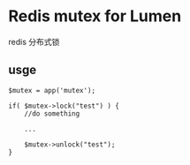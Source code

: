 # Redis mutex for Lumen
redis 分布式锁


## usge
    $mutex = app('mutex');
    
    if( $mutex->lock("test") ) {
        //do something
        
        ...
        
        $mutex->unlock("test");
    }